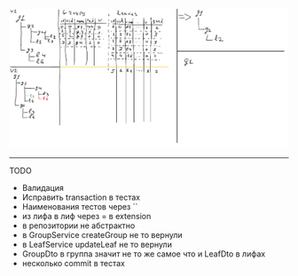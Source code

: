 ![Alt text](ActionSchema.png?raw=true "Schema")

----------
TODO
- Валидация
- Исправить transaction в тестах 
- Наименования тестов через ``
- из лифа в лиф через = в extension
- в репозитории не абстрактно
- в GroupService createGroup не то вернули
- в LeafService updateLeaf не то вернули
- GroupDto в группа значит не то же самое что и LeafDto в лифах
- несколько commit в тестах